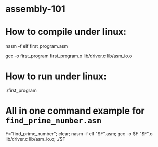 assembly-101
============


How to compile under linux:
==========================

nasm -f elf first_program.asm

gcc -o first_program first_program.o lib/driver.c lib/asm_io.o

How to run under linux:
==========================

./first_program


All in one command example for `find_prime_number.asm`
==========================

F="find_prime_number"; clear; nasm -f elf "$F".asm; gcc -o $F "$F".o lib/driver.c lib/asm_io.o; ./$F

